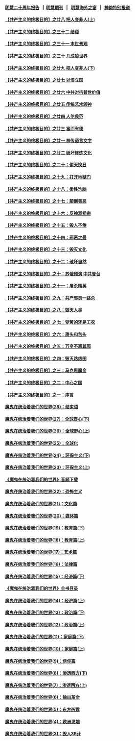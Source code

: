 #### [明慧二十周年报告](https://github.com/gfw-breaker/mh-reports/blob/master/README.md?t=07170036) &nbsp;&nbsp;|&nbsp;&nbsp;[明慧期刊](https://github.com/gfw-breaker/mh-qikan) &nbsp;&nbsp;|&nbsp;&nbsp; [明慧海外之窗](https://github.com/gfw-breaker/mh-news/blob/master/README.md?t=07170036) &nbsp;&nbsp;|&nbsp;&nbsp; [神韵特别报道](https://github.com/gfw-breaker/mh-news/blob/master/shenyun.md?t=07170036) 

#### [【共产主义的终极目的】之廿八 把人变非人(上)](../pages/nsc422/n11340492.md?t=07170036) 

#### [【共产主义的终极目的】之三十二 结语](../pages/nsc422/n11360535.md?t=07170036) 

#### [【共产主义的终极目的】之三十一 末世景观](../pages/nsc422/n11351129.md?t=07170036) 

#### [【共产主义的终极目的】之三十 几成狼世界](../pages/nsc422/n11348280.md?t=07170036) 

#### [【共产主义的终极目的】之廿九 把人变非人(下)](../pages/nsc422/n11344140.md?t=07170036) 

#### [【共产主义的终极目的】之廿七 以恨立国](../pages/nsc422/n11336944.md?t=07170036) 

#### [【共产主义的终极目的】之廿六 中共对抗普世价值](../pages/nsc422/n11324785.md?t=07170036) 

#### [【共产主义的终极目的】之廿五 传统艺术颂神](../pages/nsc422/n11296396.md?t=07170036) 

#### [【共产主义的终极目的】之廿四 人伦典范](../pages/nsc422/n11296397.md?t=07170036) 

#### [【共产主义的终极目的】之廿三 富而有德](../pages/nsc422/n11283598.md?t=07170036) 

#### [【共产主义的终极目的】之廿一 神传语言文字](../pages/nsc422/n11263265.md?t=07170036) 

#### [【共产主义的终极目的】之廿二 破坏修炼文化](../pages/nsc422/n11245728.md?t=07170036) 

#### [【共产主义的终极目的】之二十：偷天换日](../pages/nsc422/n11238846.md?t=07170036) 

#### [【共产主义的终极目的】之十九：打开地狱门](../pages/nsc422/n11206376.md?t=07170036) 

#### [【共产主义的终极目的】之十八：柔性洗脑](../pages/nsc422/n11199994.md?t=07170036) 

#### [【共产主义的终极目的】之十七：颠倒善恶](../pages/nsc422/n11179782.md?t=07170036) 

#### [【共产主义的终极目的】之十六：反神骂祖宗](../pages/nsc422/n11166798.md?t=07170036) 

#### [【共产主义的终极目的】之十五：毁人不倦](../pages/nsc422/n11166792.md?t=07170036) 

#### [【共产主义的终极目的】之十四：邪恶之最](../pages/nsc422/n11150249.md?t=07170036) 

#### [【共产主义的终极目的】之十三：毁灭文化](../pages/nsc422/n11135227.md?t=07170036) 

#### [【共产主义的终极目的】之十二：破坏自然](../pages/nsc422/n11135214.md?t=07170036) 

#### [【共产主义的终极目的】之十：苏俄预演 中共登台](../pages/nsc422/n11118424.md?t=07170036) 

#### [【共产主义的终极目的】之十一：屠杀精英](../pages/nsc422/n11118442.md?t=07170036) 

#### [【共产主义的终极目的】之九：共产邪灵一路杀](../pages/nsc422/n11114139.md?t=07170036) 

#### [【共产主义的终极目的】之八：毁灭人类](../pages/nsc422/n11108503.md?t=07170036) 

#### [【共产主义的终极目的】之七：受苦的还是工农](../pages/nsc422/n11101809.md?t=07170036) 

#### [【共产主义的终极目的】之六：甜头和苦头](../pages/nsc422/n11096971.md?t=07170036) 

#### [【共产主义的终极目的】之五：万变不离其邪](../pages/nsc422/n11091285.md?t=07170036) 

#### [【共产主义的终极目的】之四：毁灭路线图](../pages/nsc422/n11086284.md?t=07170036) 

#### [【共产主义的终极目的】之三：马克思魔变](../pages/nsc422/n11061941.md?t=07170036) 

#### [【共产主义的终极目的】之二：中心之国](../pages/nsc422/n11047728.md?t=07170036) 

#### [【共产主义的终极目的】之一：序言](../pages/nsc422/n11086077.md?t=07170036) 

#### [魔鬼在统治着我们的世界(28)：结束语](../pages/nsc422/n10936246.md?t=07170036) 

#### [魔鬼在统治着我们的世界(27)：全球野心(下)](../pages/nsc422/n10928319.md?t=07170036) 

#### [魔鬼在统治着我们的世界(26)：全球野心(上)](../pages/nsc422/n10900318.md?t=07170036) 

#### [魔鬼在统治着我们的世界(25)：全球化](../pages/nsc422/n10788205.md?t=07170036) 

#### [魔鬼在统治着我们的世界(24)：环保主义(下)](../pages/nsc422/n10695307.md?t=07170036) 

#### [魔鬼在统治着我们的世界(23)：环保主义(上)](../pages/nsc422/n10688613.md?t=07170036) 

#### [《魔鬼在统治着我们的世界》音频下载](../pages/nsc422/n10635553.md?t=07170036) 

#### [魔鬼在统治着我们的世界(22)：恐怖主义](../pages/nsc422/n10614727.md?t=07170036) 

#### [魔鬼在统治着我们的世界(21)：文化篇](../pages/nsc422/n10597706.md?t=07170036) 

#### [魔鬼在统治着我们的世界(20)：媒体篇](../pages/nsc422/n10586579.md?t=07170036) 

#### [魔鬼在统治着我们的世界(19)：教育篇(下)](../pages/nsc422/n10564808.md?t=07170036) 

#### [魔鬼在统治着我们的世界(18)：教育篇(上)](../pages/nsc422/n10526970.md?t=07170036) 

#### [魔鬼在统治着我们的世界(17)：艺术篇](../pages/nsc422/n10499093.md?t=07170036) 

#### [魔鬼在统治着我们的世界(16)：法律篇](../pages/nsc422/n10485969.md?t=07170036) 

#### [魔鬼在统治着我们的世界(15)：经济篇(下)](../pages/nsc422/n10469975.md?t=07170036) 

#### [《魔鬼在统治着我们的世界》全书目录](../pages/nsc422/n10464261.md?t=07170036) 

#### [魔鬼在统治着我们的世界(14)：经济篇(上)](../pages/nsc422/n10457370.md?t=07170036) 

#### [魔鬼在统治着我们的世界(13)：政治篇(下)](../pages/nsc422/n10448270.md?t=07170036) 

#### [魔鬼在统治着我们的世界(12)：政治篇(上)](../pages/nsc422/n10444576.md?t=07170036) 

#### [魔鬼在统治着我们的世界(11)：家庭篇(下)](../pages/nsc422/n10440961.md?t=07170036) 

#### [魔鬼在统治着我们的世界(10)：家庭篇(上)](../pages/nsc422/n10435448.md?t=07170036) 

#### [魔鬼在统治着我们的世界(9)：信仰篇](../pages/nsc422/n10432159.md?t=07170036) 

#### [魔鬼在统治着我们的世界(8)：渗透西方(下)](../pages/nsc422/n10429603.md?t=07170036) 

#### [魔鬼在统治着我们的世界(7)：渗透西方(上)](../pages/nsc422/n10426013.md?t=07170036) 

#### [魔鬼在统治着我们的世界(6)：输出革命](../pages/nsc422/n10421536.md?t=07170036) 

#### [魔鬼在统治着我们的世界(5)：东方杀戮](../pages/nsc422/n10417707.md?t=07170036) 

#### [魔鬼在统治着我们的世界(4)：欧洲发端](../pages/nsc422/n10414890.md?t=07170036) 

#### [魔鬼在统治着我们的世界(3)：毁人36计](../pages/nsc422/n10411583.md?t=07170036) 

